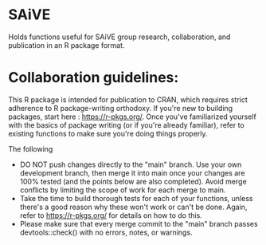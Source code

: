 # SAiVE
Holds functions useful for SAiVE group research, collaboration, and publication in an R package format.

# Collaboration guidelines:
This R package is intended for publication to CRAN, which requires strict adherence to R package-writing orthodoxy. If you're new to building packages, start here : https://r-pkgs.org/. Once you've familiarized yourself with the basics of package writing (or if you're already familiar), refer to existing functions to make sure you're doing things properly.

The following 
- DO NOT push changes directly to the "main" branch. Use your own development branch, then merge it into main once your changes are 100% tested (and the points below are also completed). Avoid merge conflicts by limiting the scope of work for each merge to main.
- Take the time to build thorough tests for each of your functions, unless there's a good reason why these won't work or can't be done. Again, refer to https://r-pkgs.org/ for details on how to do this.
- Please make sure that every merge commit to the "main" branch passes devtools::check() with no errors, notes, or warnings. 
